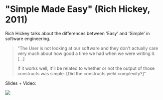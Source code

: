 # "Simple Made Easy" (Rich Hickey, 2011)

Rich Hickey talks about the differences between 'Easy' and 'Simple' in software engineering.

> "The User is not looking at our software and they don't actually care
> very much about how good a time we had when we were writing it. [...]
>
> If it works well, it'll be related to whether or not the output of
> those constructs was simple. [Did the constructs yield complexity?]"

Slides + Video:

[![](http://www.infoq.com/resource/presentations/Simple-Made-Easy/en/slides/sl1.jpg)](http://www.infoq.com/presentations/Simple-Made-Easy)
